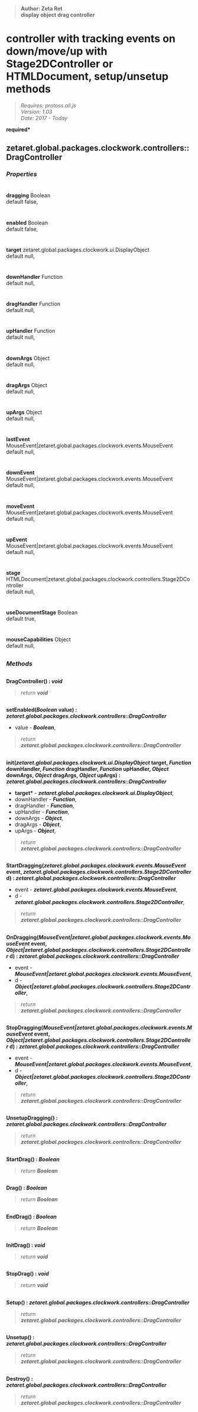 > __Author: Zeta Ret__  
> __display object drag controller__  
# controller with tracking events on down/move/up with Stage2DController or HTMLDocument, setup/unsetup methods  
> *Requires: protoss.all.js*  
> *Version: 1.03*  
> *Date: 2017 - Today*  

__required*__

## zetaret.global.packages.clockwork.controllers::DragController  

### *Properties*  

#  
__dragging__ Boolean  
default false,   

#  
__enabled__ Boolean  
default false,   

#  
__target__ zetaret.global.packages.clockwork.ui.DisplayObject  
default null,   

#  
__downHandler__ Function  
default null,   

#  
__dragHandler__ Function  
default null,   

#  
__upHandler__ Function  
default null,   

#  
__downArgs__ Object  
default null,   

#  
__dragArgs__ Object  
default null,   

#  
__upArgs__ Object  
default null,   

#  
__lastEvent__ MouseEvent|zetaret.global.packages.clockwork.events.MouseEvent  
default null,   

#  
__downEvent__ MouseEvent|zetaret.global.packages.clockwork.events.MouseEvent  
default null,   

#  
__moveEvent__ MouseEvent|zetaret.global.packages.clockwork.events.MouseEvent  
default null,   

#  
__upEvent__ MouseEvent|zetaret.global.packages.clockwork.events.MouseEvent  
default null,   

#  
__stage__ HTMLDocument|zetaret.global.packages.clockwork.controllers.Stage2DController  
default null,   

#  
__useDocumentStage__ Boolean  
default true,   

#  
__mouseCapabilities__ Object  
default null,   


##  
### *Methods*  

##  
__DragController() : *void*__  
  
> *return __void__*  

##  
__setEnabled(*Boolean* value) : *zetaret.global.packages.clockwork.controllers::DragController*__  
  
- value - __*Boolean*__,   
> *return __zetaret.global.packages.clockwork.controllers::DragController__*  

##  
__init(*zetaret.global.packages.clockwork.ui.DisplayObject* target, *Function* downHandler, *Function* dragHandler, *Function* upHandler, *Object* downArgs, *Object* dragArgs, *Object* upArgs) : *zetaret.global.packages.clockwork.controllers::DragController*__  
  
- __target*__ - __*zetaret.global.packages.clockwork.ui.DisplayObject*__,   
- downHandler - __*Function*__,   
- dragHandler - __*Function*__,   
- upHandler - __*Function*__,   
- downArgs - __*Object*__,   
- dragArgs - __*Object*__,   
- upArgs - __*Object*__,   
> *return __zetaret.global.packages.clockwork.controllers::DragController__*  

##  
__StartDragging(*zetaret.global.packages.clockwork.events.MouseEvent* event, *zetaret.global.packages.clockwork.controllers.Stage2DController* d) : *zetaret.global.packages.clockwork.controllers::DragController*__  
  
- event - __*zetaret.global.packages.clockwork.events.MouseEvent*__,   
- d - __*zetaret.global.packages.clockwork.controllers.Stage2DController*__,   
> *return __zetaret.global.packages.clockwork.controllers::DragController__*  

##  
__OnDragging(*MouseEvent|zetaret.global.packages.clockwork.events.MouseEvent* event, *Object|zetaret.global.packages.clockwork.controllers.Stage2DController* d) : *zetaret.global.packages.clockwork.controllers::DragController*__  
  
- event - __*MouseEvent|zetaret.global.packages.clockwork.events.MouseEvent*__,   
- d - __*Object|zetaret.global.packages.clockwork.controllers.Stage2DController*__,   
> *return __zetaret.global.packages.clockwork.controllers::DragController__*  

##  
__StopDragging(*MouseEvent|zetaret.global.packages.clockwork.events.MouseEvent* event, *Object|zetaret.global.packages.clockwork.controllers.Stage2DController* d) : *zetaret.global.packages.clockwork.controllers::DragController*__  
  
- event - __*MouseEvent|zetaret.global.packages.clockwork.events.MouseEvent*__,   
- d - __*Object|zetaret.global.packages.clockwork.controllers.Stage2DController*__,   
> *return __zetaret.global.packages.clockwork.controllers::DragController__*  

##  
__UnsetupDragging() : *zetaret.global.packages.clockwork.controllers::DragController*__  
  
> *return __zetaret.global.packages.clockwork.controllers::DragController__*  

##  
__StartDrag() : *Boolean*__  
  
> *return __Boolean__*  

##  
__Drag() : *Boolean*__  
  
> *return __Boolean__*  

##  
__EndDrag() : *Boolean*__  
  
> *return __Boolean__*  

##  
__InitDrag() : *void*__  
  
> *return __void__*  

##  
__StopDrag() : *void*__  
  
> *return __void__*  

##  
__Setup() : *zetaret.global.packages.clockwork.controllers::DragController*__  
  
> *return __zetaret.global.packages.clockwork.controllers::DragController__*  

##  
__Unsetup() : *zetaret.global.packages.clockwork.controllers::DragController*__  
  
> *return __zetaret.global.packages.clockwork.controllers::DragController__*  

##  
__Destroy() : *zetaret.global.packages.clockwork.controllers::DragController*__  
  
> *return __zetaret.global.packages.clockwork.controllers::DragController__*  

